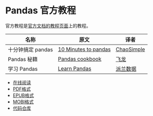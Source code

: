 # Pandas 官方教程

官方教程是[官方文档的教程页面](http://pandas.pydata.org/pandas-docs/stable/tutorials.html)上的教程。

| 名称 | 原文 | 译者 |
| --- | --- | --- |
| 十分钟搞定 pandas | [10 Minutes to pandas](http://pandas.pydata.org/pandas-docs/stable/10min.html) | [ChaoSimple](http://home.cnblogs.com/u/chaosimple/) |
| Pandas 秘籍 | [Pandas cookbook](https://github.com/jvns/pandas-cookbook) | [飞龙](https://github.com/wizardforcel) |
| 学习 Pandas | [Learn Pandas](https://bitbucket.org/hrojas/learn-pandas/) | [派兰数据](http://www.datarx.cn) |

+ [在线阅读](https://www.gitbook.com/book/wizardforcel/pandas-official-tut-zhpandas-official-tut-zh/details)
+ [PDF格式](https://www.gitbook.com/download/pdf/book/wizardforcel/pandas-official-tut-zh)
+ [EPUB格式](https://www.gitbook.com/download/epub/book/wizardforcel/pandas-official-tut-zh)
+ [MOBI格式](https://www.gitbook.com/download/mobi/book/wizardforcel/pandas-official-tut-zh)
+ [代码仓库](https://github.com/wizardforcel/pandas-official-tut-zh)